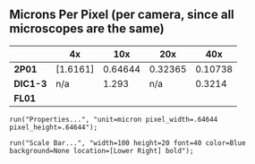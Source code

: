 
## Microns Per Pixel (per camera, since all microscopes are the same)

&nbsp; | 4x | 10x | 20x | 40x
---|---|---|---|---
**2P01** | [1.6161] | 0.64644 | 0.32365 | 0.10738
**DIC1-3** | n/a | 1.293 | n/a | 0.3214
**FL01** |  |  |  | 

```
run("Properties...", "unit=micron pixel_width=.64644 pixel_height=.64644");
```

```
run("Scale Bar...", "width=100 height=20 font=40 color=Blue background=None location=[Lower Right] bold");
```
